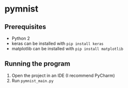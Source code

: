 # pymnist

## Prerequisites
 * Python 2
 * keras
    can be installed with `pip install keras`
 * matplotlib
    can be installed with `pip install matplotlib`
## Running the program
  1. Open the project in an IDE (I recommend PyCharm)
  2. Run `pymnist_main.py`
